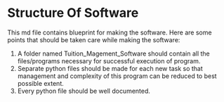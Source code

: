 # Structure Of Software

This md file contains blueprint for making the software. Here are some points that should be taken care while making the software:

1. A folder named Tuition_Magement_Software should contain all the files/programs necessary for successful execution of program.
1. Separate python files should be made for each new task so that management and complexity of this program can be reduced to best possible extent.
1. Every python file should be well documented.